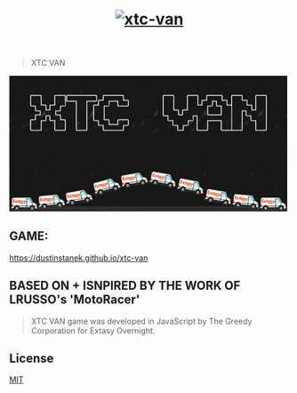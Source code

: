 <h1 align="center">
  <br>
  <a href="https://dustinstanek.github.io/xtc-van" target="_blank"><img width="636" src="assets/preview.png" alt="xtc-van"></a>
  <br>
  <br>
</h1>

>  XTC VAN

![alt screenshot](https://raw.githubusercontent.com/dustinstanek/xtc-testr/master/XTCVANBANNER.gif)

## GAME:
https://dustinstanek.github.io/xtc-van

## BASED ON + ISNPIRED BY THE WORK OF LRUSSO's 'MotoRacer'

> XTC VAN game was developed in JavaScript by The Greedy Corporation for Extasy Overnight.

## License

[MIT](license)
